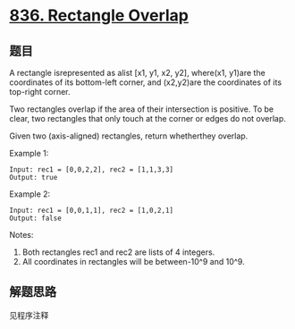 # [836. Rectangle Overlap](https://leetcode.com/problems/rectangle-overlap/)

## 题目

A rectangle isrepresented as alist [x1, y1, x2, y2], where(x1, y1)are the coordinates of its bottom-left corner, and (x2,y2)are the coordinates of its top-right corner.

Two rectangles overlap if the area of their intersection is positive. To be clear, two rectangles that only touch at the corner or edges do not overlap.

Given two (axis-aligned) rectangles, return whetherthey overlap.

Example 1:

```text
Input: rec1 = [0,0,2,2], rec2 = [1,1,3,3]
Output: true
```

Example 2:

```text
Input: rec1 = [0,0,1,1], rec2 = [1,0,2,1]
Output: false
```

Notes:

1. Both rectangles rec1 and rec2 are lists of 4 integers.
1. All coordinates in rectangles will be between-10^9 and 10^9.

## 解题思路

见程序注释
